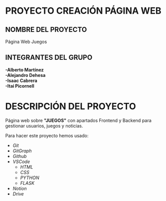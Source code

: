 # PROYECTO CREACIÓN PÁGINA WEB
## NOMBRE DEL PROYECTO
Página Web Juegos
## INTEGRANTES DEL GRUPO
**-Alberto Martínez**  
**-Alejandro Dehesa**  
**-Isaac Cabrera**  
**-Itai Picornell**  
# DESCRIPCIÓN DEL PROYECTO
Página web sobre **"JUEGOS"** con apartados Frontend y Backend para gestionar usuarios, juegos y noticias.

Para hacer este proyecto hemos usado:  
- *Git*  
- *GitGraph*  
- *Github*
- *VSCode*
  - *HTML*
  - *CSS*
  - *PYTHON*
  - *FLASK*
- *Notion*
- *Drive*  
